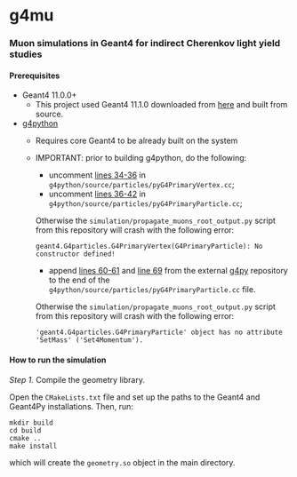 # g4mu
### Muon simulations in Geant4 for indirect Cherenkov light yield studies



#### Prerequisites
* Geant4 11.0.0+
  * This project used Geant4 11.1.0 downloaded from [here](https://gitlab.cern.ch/geant4/geant4/-/archive/v11.1.0/geant4-v11.1.0.tar.gz) and built from source.
* [g4python](https://github.com/koichi-murakami/g4python.git)
  * Requires core Geant4 to be already built on the system
  * IMPORTANT: prior to building g4python, do the following:
    - uncomment [lines 34-36](https://github.com/koichi-murakami/g4python/blob/8fc4b88e6c6ff80a4993d29794feee19ec766d5f/source/particles/pyG4PrimaryVertex.cc#L34-L36) in `g4python/source/particles/pyG4PrimaryVertex.cc`;
    - uncomment [lines 36-42](https://github.com/koichi-murakami/g4python/blob/main/source/particles/pyG4PrimaryParticle.cc#L36-L42) in `g4python/source/particles/pyG4PrimaryParticle.cc`;
  
    Otherwise the `simulation/propagate_muons_root_output.py` script from this repository will crash with the following error: 

       ```
       geant4.G4particles.G4PrimaryVertex(G4PrimaryParticle): No constructor defined!
       ```
    -  append [lines 60-61](https://github.com/wkcwells/g4py/blob/master/source/particles/pyG4PrimaryParticle.cc#L60-L61) and [line 69](https://github.com/wkcwells/g4py/blob/master/source/particles/pyG4PrimaryParticle.cc#L69) from the external [g4py](https://github.com/wkcwells/g4py) repository to the end of the `g4python/source/particles/pyG4PrimaryParticle.cc` file. 

    Otherwise the `simulation/propagate_muons_root_output.py` script from this repository will crash with the following error:
       ```
       'geant4.G4particles.G4PrimaryParticle' object has no attribute 'SetMass' ('Set4Momentum').
       ```
      

#### How to run the simulation

_Step 1._ Compile the geometry library. 

Open the `CMakeLists.txt` file and set up the paths to the Geant4 and Geant4Py installations. Then, run:

```
mkdir build
cd build
cmake ..
make install
```
which will create the `geometry.so` object in the main directory.
